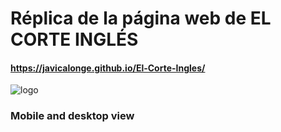 # Réplica de la página web de EL CORTE INGLÉS

#### https://javicalonge.github.io/El-Corte-Ingles/

![logo](https://github.com/user-attachments/assets/cd9a5022-3ac0-4539-b935-cce4d9e39083)


### Mobile and desktop view
